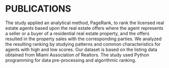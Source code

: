 # PUBLICATIONS
The study applied an analytical method, PageRank, to rank the licensed real estate agents based upon the real estate offers where the agent represents a seller or a buyer of a residential real estate property, and the offers resulted in the property sales with the corresponding parties. We analyzed the resulting ranking by studying patterns and common characteristics for agents with high and low scores. Our dataset is based on the listing data obtained from Miami Association of Realtors. The study used Python programming for data pre-processing and algorithmic ranking.
